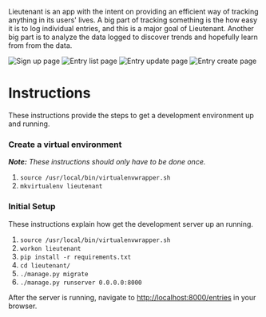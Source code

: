 Lieutenant is an app with the intent on providing an efficient way of tracking
anything in its users' lives. A big part of tracking something is the how easy
it is to log individual entries, and this is a major goal of Lieutenant.
Another big part is to analyze the data logged to discover trends and
hopefully learn from from the data.

![Sign up page](docs/Screenshot_signup.png)
![Entry list page](docs/Screenshot_entry_list.png)
![Entry update page](docs/Screenshot_entry_update.png)
![Entry create page](docs/Screenshot_entry_create.png)

# Instructions

These instructions provide the steps to get a development environment up and
running.

### Create a virtual environment

_**Note:** These instructions should only have to be done once._

1. `source /usr/local/bin/virtualenvwrapper.sh`
1. `mkvirtualenv lieutenant`

### Initial Setup

These instructions explain how get the development server up an running.

1. `source /usr/local/bin/virtualenvwrapper.sh`
1. `workon lieutenant`
1. `pip install -r requirements.txt`
1. `cd lieutenant/`
1. `./manage.py migrate`
1. `./manage.py runserver 0.0.0.0:8000`

After the server is running, navigate to [http://localhost:8000/entries][0] in your
browser.

[0]: http://localhost:8000/entries
